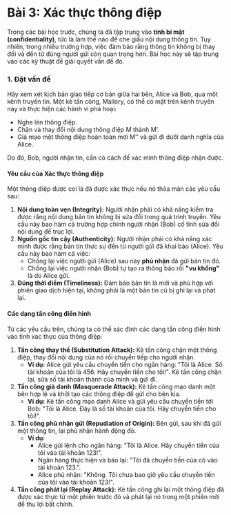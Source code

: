 # Bài 3: Xác thực thông điệp

Trong các bài học trước, chúng ta đã tập trung vào **tính bí mật (confidentiality)**, tức là làm thế nào để che giấu nội dung thông tin. Tuy nhiên, trong nhiều trường hợp, việc đảm bảo rằng thông tin không bị thay đổi và đến từ đúng người gửi còn quan trọng hơn. Bài học này sẽ tập trung vào các kỹ thuật để giải quyết vấn đề đó.

### 1. Đặt vấn đề

Hãy xem xét kịch bản giao tiếp cơ bản giữa hai bên, Alice và Bob, qua một kênh truyền tin. Một kẻ tấn công, Mallory, có thể có mặt trên kênh truyền này và thực hiện các hành vi phá hoại:
* Nghe lén thông điệp.
* Chặn và thay đổi nội dung thông điệp M thành M’.
* Giả mạo một thông điệp hoàn toàn mới M’’ và gửi đi dưới danh nghĩa của Alice.

Do đó, Bob, người nhận tin, cần có cách để xác minh thông điệp nhận được.

#### Yêu cầu của Xác thực thông điệp

Một thông điệp được coi là đã được xác thực nếu nó thỏa mãn các yêu cầu sau:

1.  **Nội dung toàn vẹn (Integrity):** Người nhận phải có khả năng kiểm tra được rằng nội dung bản tin không bị sửa đổi trong quá trình truyền. Yêu cầu này bao hàm cả trường hợp chính người nhận (Bob) cố tình sửa đổi nội dung để trục lợi.
2.  **Nguồn gốc tin cậy (Authenticity):** Người nhận phải có khả năng xác minh được rằng bản tin thực sự đến từ người gửi đã khai báo (Alice). Yêu cầu này bao hàm cả việc:
    * Chống lại việc người gửi (Alice) sau này **phủ nhận** đã gửi bản tin đó.
    * Chống lại việc người nhận (Bob) tự tạo ra thông báo rồi **"vu khống"** là do Alice gửi.
3.  **Đúng thời điểm (Timeliness):** Đảm bảo bản tin là mới và phù hợp với phiên giao dịch hiện tại, không phải là một bản tin cũ bị ghi lại và phát lại.

#### Các dạng tấn công điển hình

Từ các yêu cầu trên, chúng ta có thể xác định các dạng tấn công điển hình vào tính xác thực của thông điệp:

1.  **Tấn công thay thế (Substitution Attack):** Kẻ tấn công chặn một thông điệp, thay đổi nội dung của nó rồi chuyển tiếp cho người nhận.
    * **Ví dụ:** Alice gửi yêu cầu chuyển tiền cho ngân hàng: "Tôi là Alice. Số tài khoản của tôi là 456. Hãy chuyển tiền cho tôi!". Kẻ tấn công chặn lại, sửa số tài khoản thành của mình và gửi đi.
2.  **Tấn công giả danh (Masquerade Attack):** Kẻ tấn công mạo danh một bên hợp lệ và khởi tạo các thông điệp để gửi cho bên kia.
    * **Ví dụ:** Kẻ tấn công mạo danh Alice và gửi yêu cầu chuyển tiền tới Bob: "Tôi là Alice. Đây là số tài khoản của tôi. Hãy chuyển tiền cho tôi!".
3.  **Tấn công phủ nhận gửi (Repudiation of Origin):** Bên gửi, sau khi đã gửi một thông tin, lại phủ nhận hành động đó.
    * **Ví dụ:**
        * Alice gửi lệnh cho ngân hàng: "Tôi là Alice. Hãy chuyển tiền của tôi vào tài khoản 123!".
        * Ngân hàng thực hiện và báo lại: "Tôi đã chuyển tiền của cô vào tài khoản 123.".
        * Alice phủ nhận: "Không. Tôi chưa bao giờ yêu cầu chuyển tiền của tôi vào tài khoản 123!".
4.  **Tấn công phát lại (Replay Attack):** Kẻ tấn công ghi lại một thông điệp đã được xác thực từ một phiên trước đó và phát lại nó trong một phiên mới để thu lợi bất chính.